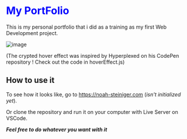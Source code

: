  <h1 style="color:blue;">My PortFolio</h1>

This is my personal portfolio that i did as a training as my first Web Development project.

![image](https://github.com/G1anC/PortFolio/assets/114910356/8ee95fa4-15da-46f3-a934-2cda6f8d1f6a)

(The crypted hover effect was inspired by Hyperplexed on his CodePen repository ! Check out the code in hoverEffect.js)

## How to use it

To see how it looks like, go to https://noah-steiniger.com (*isn't initialized yet*).

Or clone the repository and run it on your computer with Live Server on VSCode.

***Feel free to do whatever you want with it***


